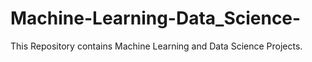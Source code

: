# Machine-Learning-Data_Science-
This Repository contains Machine Learning and Data Science Projects.
